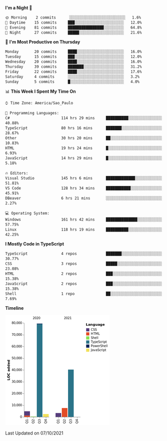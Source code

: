 <!--START_SECTION:waka-->
**I'm a Night 🦉** 

```text
🌞 Morning    2 commits      ░░░░░░░░░░░░░░░░░░░░░░░░░   1.6% 
🌆 Daytime    15 commits     ███░░░░░░░░░░░░░░░░░░░░░░   12.0% 
🌃 Evening    81 commits     ████████████████░░░░░░░░░   64.8% 
🌙 Night      27 commits     █████░░░░░░░░░░░░░░░░░░░░   21.6%

```
📅 **I'm Most Productive on Thursday** 

```text
Monday       20 commits     ████░░░░░░░░░░░░░░░░░░░░░   16.0% 
Tuesday      15 commits     ███░░░░░░░░░░░░░░░░░░░░░░   12.0% 
Wednesday    20 commits     ████░░░░░░░░░░░░░░░░░░░░░   16.0% 
Thursday     39 commits     ███████░░░░░░░░░░░░░░░░░░   31.2% 
Friday       22 commits     ████░░░░░░░░░░░░░░░░░░░░░   17.6% 
Saturday     4 commits      ░░░░░░░░░░░░░░░░░░░░░░░░░   3.2% 
Sunday       5 commits      █░░░░░░░░░░░░░░░░░░░░░░░░   4.0%

```


📊 **This Week I Spent My Time On** 

```text
⌚︎ Time Zone: America/Sao_Paulo

💬 Programming Languages: 
C#                       114 hrs 29 mins     ██████████░░░░░░░░░░░░░░░   40.88% 
TypeScript               80 hrs 16 mins      ███████░░░░░░░░░░░░░░░░░░   28.67% 
Other                    30 hrs 20 mins      ██░░░░░░░░░░░░░░░░░░░░░░░   10.83% 
HTML                     19 hrs 24 mins      █░░░░░░░░░░░░░░░░░░░░░░░░   6.93% 
JavaScript               14 hrs 29 mins      █░░░░░░░░░░░░░░░░░░░░░░░░   5.18%

🔥 Editors: 
Visual Studio            145 hrs 6 mins      █████████████░░░░░░░░░░░░   51.81% 
VS Code                  128 hrs 34 mins     ███████████░░░░░░░░░░░░░░   45.91% 
DBeaver                  6 hrs 21 mins       ░░░░░░░░░░░░░░░░░░░░░░░░░   2.27%

💻 Operating System: 
Windows                  161 hrs 42 mins     ██████████████░░░░░░░░░░░   57.75% 
Linux                    118 hrs 19 mins     ██████████░░░░░░░░░░░░░░░   42.25%

```

**I Mostly Code in TypeScript** 

```text
TypeScript               4 repos             ███████░░░░░░░░░░░░░░░░░░   30.77% 
CSS                      3 repos             █████░░░░░░░░░░░░░░░░░░░░   23.08% 
HTML                     2 repos             ███░░░░░░░░░░░░░░░░░░░░░░   15.38% 
JavaScript               2 repos             ███░░░░░░░░░░░░░░░░░░░░░░   15.38% 
Shell                    1 repo              ██░░░░░░░░░░░░░░░░░░░░░░░   7.69%

```


**Timeline**

![Chart not found](https://raw.githubusercontent.com/jonhoffmam/jonhoffmam/master/charts/bar_graph.png) 


 Last Updated on 07/10/2021
<!--END_SECTION:waka-->
